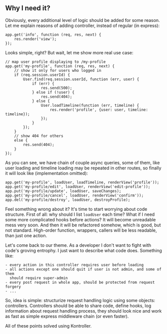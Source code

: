 
## Why I need it?

Obviously, every additional level of logic should be added for some reason. Let
me explain reasons of adding controller, instead of regular (in express):

    app.get('info', function (req, res, next) {
        res.render('view');
    });

Looks simple, right? But wait, let me show more real use case:

    // map user profile displaying to /my-profile
    app.get('my-profile', function (req, res, next) {
        // show it only for users who logged in
        if (req.session.userId) {
            User.find(req.session.userId, function (err, user) {
                if (err) {
                    res.send(500);
                } else if (!user) {
                    res.send(404);
                } else {
                    User.loadTimeline(function (err, timeline) {
                        res.render('profile', {user: user, timeline: timeline});
                    });
                }
            });
        }
        // show 404 for others
        else {
            res.send(404);
        }
    });

As you can see, we have chain of couple async queries, some of them, like user
loading and timeline loading may be repeated in other routes, so finally it will
look like (implementation omitted):

    app.get('my-profile', loadUser, loadTimeline, renderView('profile'));
    app.get('my-profile/edit', loadUser, renderView('edit-profile'));
    app.put('my-profile/update', loadUser, saveChanges);
    app.get('my-profile/cancel', loadUser, renderView('confirm'));
    app.del('my-profile/destroy', loadUser, destroyProfile);

Feel something wrong about it? It's time to start worrying about code structure.
First of all: why should I list `loadUser` each time? What if I need some more
complicated hooks before actions? It will become unreadable mess very soon. And
then it will be refactored somehow, which is good, but not standard. High-order
function, wrappers, callers will be less readable, than just one action.

Let's come back to our theme. As a developer I don't want to fight with code's
groving entrophy. I just want to describe what code does. Something like:

    - every action in this controller requires user before loading
    - all actions except one should quit if user is not admin, and some of them
      should require super-admin
    - every post request in whole app, should be protected from request forgery
    - ...

So, idea is simple: structurize request handling logic using some objects:
controllers. Controllers should be able to share code, define hooks, log
information about request handling process, they should look nice and work as
fast as simple express middleware chain (or even faster).

All of these points solved using Kontroller.

